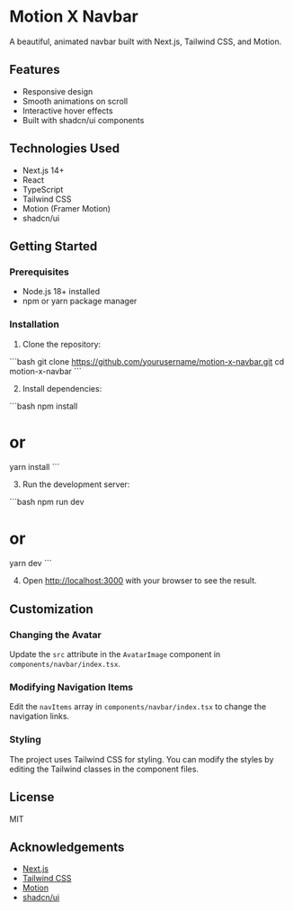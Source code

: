 # Motion X Navbar

A beautiful, animated navbar built with Next.js, Tailwind CSS, and Motion.

## Features

- Responsive design
- Smooth animations on scroll
- Interactive hover effects
- Built with shadcn/ui components

## Technologies Used

- Next.js 14+
- React
- TypeScript
- Tailwind CSS
- Motion (Framer Motion)
- shadcn/ui

## Getting Started

### Prerequisites

- Node.js 18+ installed
- npm or yarn package manager

### Installation

1. Clone the repository:

\`\`\`bash
git clone https://github.com/yourusername/motion-x-navbar.git
cd motion-x-navbar
\`\`\`

2. Install dependencies:

\`\`\`bash
npm install

# or

yarn install
\`\`\`

3. Run the development server:

\`\`\`bash
npm run dev

# or

yarn dev
\`\`\`

4. Open [http://localhost:3000](http://localhost:3000) with your browser to see the result.

## Customization

### Changing the Avatar

Update the `src` attribute in the `AvatarImage` component in `components/navbar/index.tsx`.

### Modifying Navigation Items

Edit the `navItems` array in `components/navbar/index.tsx` to change the navigation links.

### Styling

The project uses Tailwind CSS for styling. You can modify the styles by editing the Tailwind classes in the component files.

## License

MIT

## Acknowledgements

- [Next.js](https://nextjs.org/)
- [Tailwind CSS](https://tailwindcss.com/)
- [Motion](https://motion.dev/)
- [shadcn/ui](https://ui.shadcn.com/)
